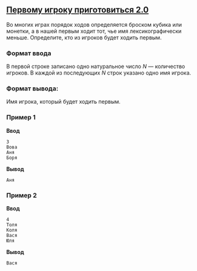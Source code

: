 ## [Первому игроку приготовиться 2.0](../../../solutions/2.3/23_m.py)

Во многих играх порядок ходов определяется броском кубика или монетки, а в нашей первым ходит тот, чье имя лексикографически меньше. Определите, кто из игроков будет ходить первым.

### Формат ввода

В первой строке записано одно натуральное число $N$ — количество игроков.
В каждой из последующих $N$ строк указано одно имя игрока.

### Формат вывода:

Имя игрока, который будет ходить первым.

### Пример 1

__Ввод__
```plaintext
3
Вова
Аня
Боря
```

__Вывод__
```plaintext
Аня
```

### Пример 2

__Ввод__
```plaintext
4
Толя
Коля
Вася
Юля
```

__Вывод__
```plaintext
Вася
```